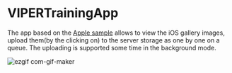 # VIPERTrainingApp

The app based on the [Apple sample](https://developer.apple.com/documentation/photokit/browsing_and_modifying_photo_albums) allows to view the iOS gallery images, upload them(by the clicking on) to the server storage as one by one on a queue. The uploading is supported some time in the background mode.

![ezgif com-gif-maker](https://user-images.githubusercontent.com/16468787/58764658-a0ad7900-8572-11e9-9c27-8b02b569408f.gif)
